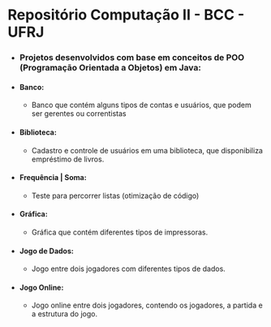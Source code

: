 # Repositório Computação II - BCC - UFRJ

- ### Projetos desenvolvidos com base em conceitos de POO (Programação Orientada a Objetos) em Java:

- #### Banco:
    - Banco que contém alguns tipos de contas e usuários, que podem ser gerentes ou correntistas

- #### Biblioteca:
    - Cadastro e controle de usuários em uma biblioteca, que disponibiliza empréstimo de livros.

- #### Frequência | Soma:
    - Teste para percorrer listas (otimização de código)

- #### Gráfica:
    - Gráfica que contém diferentes tipos de impressoras.

- #### Jogo de Dados:
    - Jogo entre dois jogadores com diferentes tipos de dados.

- #### Jogo Online:
    - Jogo online entre dois jogadores, contendo os jogadores, a partida e a estrutura do jogo.
